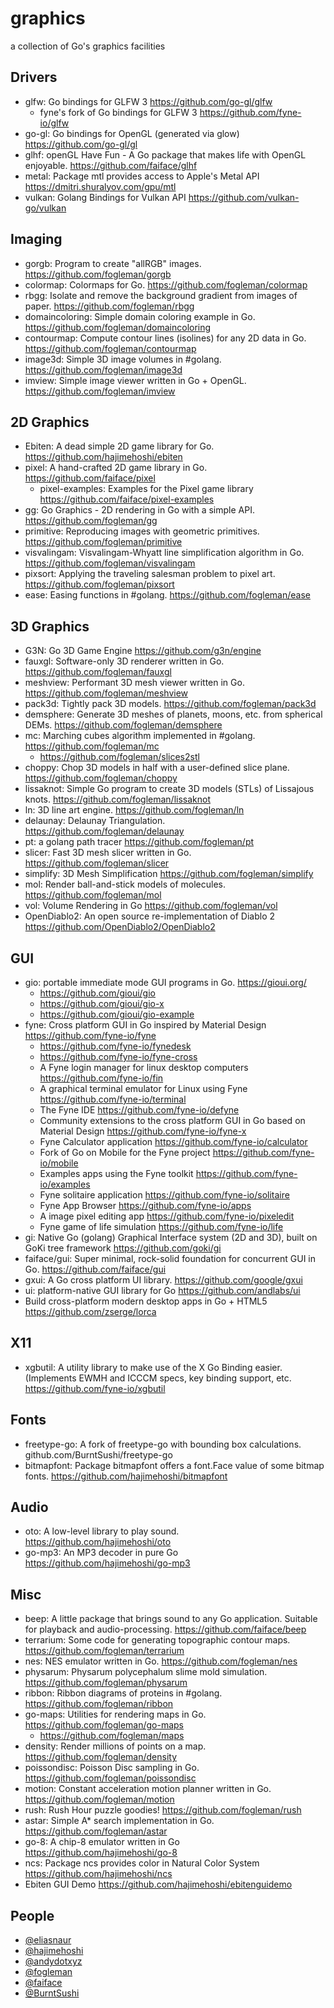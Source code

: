 # graphics

a collection of Go's graphics facilities

## Drivers

- glfw: Go bindings for GLFW 3 https://github.com/go-gl/glfw
  + fyne's fork of Go bindings for GLFW 3 https://github.com/fyne-io/glfw
- go-gl: Go bindings for OpenGL (generated via glow) https://github.com/go-gl/gl
- glhf: openGL Have Fun - A Go package that makes life with OpenGL enjoyable. https://github.com/faiface/glhf
- metal: Package mtl provides access to Apple's Metal API https://dmitri.shuralyov.com/gpu/mtl
- vulkan: Golang Bindings for Vulkan API https://github.com/vulkan-go/vulkan

## Imaging

- gorgb: Program to create "allRGB" images. https://github.com/fogleman/gorgb
- colormap: Colormaps for Go. https://github.com/fogleman/colormap
- rbgg: Isolate and remove the background gradient from images of paper. https://github.com/fogleman/rbgg
- domaincoloring: Simple domain coloring example in Go. https://github.com/fogleman/domaincoloring
- contourmap: Compute contour lines (isolines) for any 2D data in Go. https://github.com/fogleman/contourmap
- image3d: Simple 3D image volumes in #golang. https://github.com/fogleman/image3d
- imview: Simple image viewer written in Go + OpenGL. https://github.com/fogleman/imview

## 2D Graphics

- Ebiten: A dead simple 2D game library for Go. https://github.com/hajimehoshi/ebiten
- pixel: A hand-crafted 2D game library in Go. https://github.com/faiface/pixel
  + pixel-examples: Examples for the Pixel game library https://github.com/faiface/pixel-examples
- gg: Go Graphics - 2D rendering in Go with a simple API. https://github.com/fogleman/gg
- primitive: Reproducing images with geometric primitives. https://github.com/fogleman/primitive
- visvalingam: Visvalingam-Whyatt line simplification algorithm in Go. https://github.com/fogleman/visvalingam
- pixsort: Applying the traveling salesman problem to pixel art. https://github.com/fogleman/pixsort
- ease: Easing functions in #golang. https://github.com/fogleman/ease

## 3D Graphics

- G3N: Go 3D Game Engine https://github.com/g3n/engine
- fauxgl: Software-only 3D renderer written in Go. https://github.com/fogleman/fauxgl
- meshview: Performant 3D mesh viewer written in Go. https://github.com/fogleman/meshview
- pack3d: Tightly pack 3D models. https://github.com/fogleman/pack3d
- demsphere: Generate 3D meshes of planets, moons, etc. from spherical DEMs. https://github.com/fogleman/demsphere
- mc: Marching cubes algorithm implemented in #golang. https://github.com/fogleman/mc
  + https://github.com/fogleman/slices2stl
- choppy: Chop 3D models in half with a user-defined slice plane. https://github.com/fogleman/choppy
- lissaknot: Simple Go program to create 3D models (STLs) of Lissajous knots. https://github.com/fogleman/lissaknot
- ln: 3D line art engine. https://github.com/fogleman/ln
- delaunay: Delaunay Triangulation. https://github.com/fogleman/delaunay
- pt: a golang path tracer https://github.com/fogleman/pt
- slicer: Fast 3D mesh slicer written in Go. https://github.com/fogleman/slicer
- simplify: 3D Mesh Simplification https://github.com/fogleman/simplify
- mol: Render ball-and-stick models of molecules. https://github.com/fogleman/mol
- vol: Volume Rendering in Go https://github.com/fogleman/vol
- OpenDiablo2: An open source re-implementation of Diablo 2 https://github.com/OpenDiablo2/OpenDiablo2

## GUI

- gio: portable immediate mode GUI programs in Go. https://gioui.org/
  + https://github.com/gioui/gio
  + https://github.com/gioui/gio-x
  + https://github.com/gioui/gio-example
- fyne: Cross platform GUI in Go inspired by Material Design https://github.com/fyne-io/fyne
  + https://github.com/fyne-io/fynedesk
  + https://github.com/fyne-io/fyne-cross
  + A Fyne login manager for linux desktop computers https://github.com/fyne-io/fin
  + A graphical terminal emulator for Linux using Fyne https://github.com/fyne-io/terminal
  + The Fyne IDE https://github.com/fyne-io/defyne
  + Community extensions to the cross platform GUI in Go based on Material Design https://github.com/fyne-io/fyne-x
  + Fyne Calculator application https://github.com/fyne-io/calculator
  + Fork of Go on Mobile for the Fyne project https://github.com/fyne-io/mobile
  + Examples apps using the Fyne toolkit https://github.com/fyne-io/examples
  + Fyne solitaire application https://github.com/fyne-io/solitaire
  + Fyne App Browser https://github.com/fyne-io/apps
  + A image pixel editing app https://github.com/fyne-io/pixeledit
  + Fyne game of life simulation https://github.com/fyne-io/life
- gi: Native Go (golang) Graphical Interface system (2D and 3D), built on GoKi tree framework https://github.com/goki/gi
- faiface/gui: Super minimal, rock-solid foundation for concurrent GUI in Go. https://github.com/faiface/gui
- gxui: A Go cross platform UI library. https://github.com/google/gxui
- ui: platform-native GUI library for Go https://github.com/andlabs/ui
- Build cross-platform modern desktop apps in Go + HTML5 https://github.com/zserge/lorca

## X11

- xgbutil: A utility library to make use of the X Go Binding easier. (Implements EWMH and ICCCM specs, key binding support, etc. https://github.com/fyne-io/xgbutil

## Fonts

- freetype-go: A fork of freetype-go with bounding box calculations. github.com/BurntSushi/freetype-go
- bitmapfont: Package bitmapfont offers a font.Face value of some bitmap fonts. https://github.com/hajimehoshi/bitmapfont

## Audio

- oto: A low-level library to play sound. https://github.com/hajimehoshi/oto
- go-mp3: An MP3 decoder in pure Go https://github.com/hajimehoshi/go-mp3

## Misc

- beep: A little package that brings sound to any Go application. Suitable for playback and audio-processing. https://github.com/faiface/beep
- terrarium: Some code for generating topographic contour maps. https://github.com/fogleman/terrarium
- nes: NES emulator written in Go. https://github.com/fogleman/nes
- physarum: Physarum polycephalum slime mold simulation. https://github.com/fogleman/physarum
- ribbon: Ribbon diagrams of proteins in #golang. https://github.com/fogleman/ribbon
- go-maps: Utilities for rendering maps in Go. https://github.com/fogleman/go-maps
  + https://github.com/fogleman/maps
- density: Render millions of points on a map. https://github.com/fogleman/density
- poissondisc: Poisson Disc sampling in Go. https://github.com/fogleman/poissondisc
- motion: Constant acceleration motion planner written in Go. https://github.com/fogleman/motion
- rush: Rush Hour puzzle goodies! https://github.com/fogleman/rush
- astar: Simple A* search implementation in Go. https://github.com/fogleman/astar
- go-8: A chip-8 emulator written in Go https://github.com/hajimehoshi/go-8
- ncs: Package ncs provides color in Natural Color System https://github.com/hajimehoshi/ncs
- Ebiten GUI Demo https://github.com/hajimehoshi/ebitenguidemo

## People

- [@eliasnaur](https://github.com/eliasnaur)
- [@hajimehoshi](github.com/hajimehoshi)
- [@andydotxyz](github.com/andydotxyz)
- [@fogleman](github.com/fogleman)
- [@faiface](github.com/faiface)
- [@BurntSushi](github.com/BurntSushi)